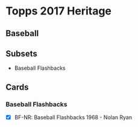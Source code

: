 # Topps 2017 Heritage
## Baseball

## Subsets

- Baseball Flashbacks

## Cards

### Baseball Flashbacks
- [x] BF-NR: Baseball Flashbacks 1968 - Nolan Ryan<br>
